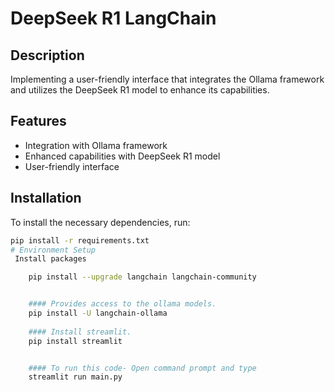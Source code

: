 # DeepSeek R1 LangChain

## Description
Implementing a user-friendly interface that integrates the Ollama framework and utilizes the DeepSeek R1 model to enhance its capabilities.

## Features
- Integration with Ollama framework
- Enhanced capabilities with DeepSeek R1 model
- User-friendly interface

## Installation
To install the necessary dependencies, run:
```bash
pip install -r requirements.txt
# Environment Setup
 Install packages

	pip install --upgrade langchain langchain-community 


	#### Provides access to the ollama models.
	pip install -U langchain-ollama
	
	#### Install streamlit.
	pip install streamlit


	#### To run this code- Open command prompt and type
	streamlit run main.py
